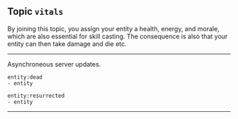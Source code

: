 ## Topic `vitals`

By joining this topic, you assign your entity a health, energy, and morale, which are also essential for skill casting.
The consequence is also that your entity can then take damage and die etc.

---

Asynchroneous server updates.

```
entity:dead
- entity
```

```
entity:resurrected
- entity
```

---
